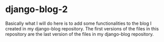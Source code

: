 # django-blog-2

Basically what I will do here is to add some functionalities to the blog I created in my django-blog repository. 
The first versions of the files in this repository are the last version of the files in my django-blog repository. 